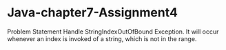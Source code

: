 # Java-chapter7-Assignment4
Problem Statement
Handle StringIndexOutOfBound Exception. It will occur whenever an index is invoked of a string, 
which is not in the range.
